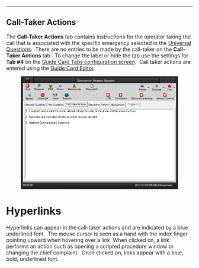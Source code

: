   ------------------------
  **Call-Taker Actions**
  ------------------------

The **Call-Taker Actions** tab contains instructions for the operator
taking the call that is associated with the specific emergency selected
in the [Universal Questions](General%20Questions.htm).  There are no
entries to be made by the call-taker on the **Call-Taker Actions** tab. 
To change the label or hide the tab use the settings for **Tab #4** on
the [Guide Card Tabs configuration
screen](Guide%20Card%20Tabs%20Settings.htm).  Call taker actions are
entered using the [Guide Card Editor](Guide%20Card%20Editor.htm).

<figure><img src=".gitbook/assets/Call-Taker Actions_files/image001.png" alt=""><figcaption></figcaption></figure> 

# Hyperlinks

Hyperlinks can appear in the call-taker actions and are indicated by a
blue underlined font.  The mouse cursor is seen as a hand with the index
finger pointing upward when hovering over a link  When clicked on, a
link performs an action such as opening a scripted procedure window or
changing the chief complaint.  Once clicked on, links appear with a
blue, bold, underlined font.
